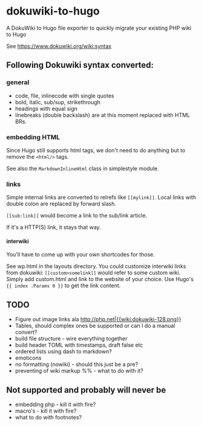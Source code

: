 # dokuwiki-to-hugo

A DokuWiki to Hugo file exporter to quickly migrate your existing PHP wiki to Hugo

See https://www.dokuwiki.org/wiki:syntax

## Following Dokuwiki syntax converted:

### general

* code, file, inlinecode with single quotes
* bold, italic, sub/sup, strikethrough
* headings with equal sign
* linebreaks (double backslash) are at this moment replaced with HTML BRs.

### embedding HTML

Since Hugo still supports html tags, we don't need to do anything but to remove the `<html/>` tags.

See also the `MarkdownInlineHtml` class in simplestyle module.

### links

Simple internal links are converted to relrefs like `[[mylink]]`. Local links with double colon are replaced by forward slash.

`[[sub:link]]` would become a link to the sub/link article.

If it's a HTTP(S) link, it stays that way.

#### interwiki

You'll have to come up with your own shortcodes for those.

See wp.html in the layouts directory. You could customize interwiki links from dokuwiki: `[[custom>somelink]]` would refer to some custom wiki.
Simply add custom.html and link to the website of your choice. Use Hugo's `{{ index .Params 0 }}` to get the link content.

## TODO

* Figure out image links ala http://php.net|{{wiki:dokuwiki-128.png}}
* Tables, should complex ones be supported or can I do a manual convert?
* build file structure - wire everything together
* build header TOML with timestamps, draft false etc
* ordered lists using dash to markdown?
* emoticons
* no formatting (nowiki) - should this just be a pre?
* preventing of wiki markup %% - what to do with it?

## Not supported and probably will never be

* embedding php - kill it with fire?
* macro's - kill it with fire?
* what to do with footnotes?